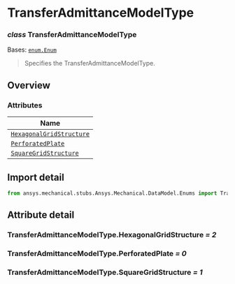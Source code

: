# TransferAdmittanceModelType

<a id="TransferAdmittanceModelType"></a>

### *class* TransferAdmittanceModelType

Bases: [`enum.Enum`](https://docs.python.org/3/library/enum.html#enum.Enum)

> Specifies the TransferAdmittanceModelType.

> <!-- !! processed by numpydoc !! -->

<a id="overview"></a>

## Overview

### Attributes

| Name |
| ----------------------------------------------------------------------------------- |
| [`HexagonalGridStructure`](#TransferAdmittanceModelType.HexagonalGridStructure) |
| [`PerforatedPlate`](#TransferAdmittanceModelType.PerforatedPlate) |
| [`SquareGridStructure`](#TransferAdmittanceModelType.SquareGridStructure) |

<a id="import-detail"></a>

## Import detail

```python
from ansys.mechanical.stubs.Ansys.Mechanical.DataModel.Enums import TransferAdmittanceModelType
```

<a id="attribute-detail"></a>

## Attribute detail

<a id="TransferAdmittanceModelType.HexagonalGridStructure"></a>

### TransferAdmittanceModelType.HexagonalGridStructure *= 2*

<a id="TransferAdmittanceModelType.PerforatedPlate"></a>

### TransferAdmittanceModelType.PerforatedPlate *= 0*

<a id="TransferAdmittanceModelType.SquareGridStructure"></a>

### TransferAdmittanceModelType.SquareGridStructure *= 1*
